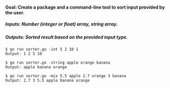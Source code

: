 #### Goal: Create a package and a command-line tool to sort input provided by the user.
##### Inputs: Number (integer or float) array, string array.
##### Outputs: Sorted result based on the provided input type.

```
$ go run sorter.go -int 5 2 10 1
Output: 1 2 5 10

$ go run sorter.go -string apple orange banana
Output: apple banana orange

$ go run sorter.go -mix 5.5 apple 2.7 orange 3 banana
Output: 2.7 3 5.5 apple banana orange
```
